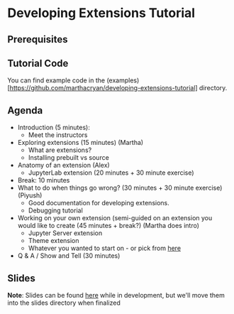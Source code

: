 # Developing Extensions Tutorial

## Prerequisites

## Tutorial Code
You can find example code in the (examples)[https://github.com/marthacryan/developing-extensions-tutorial] directory.

## Agenda
* Introduction (5 minutes):
  * Meet the instructors
* Exploring extensions (15 minutes) (Martha)
  * What are extensions?
  * Installing prebuilt vs source
* Anatomy of an extension (Alex)
  * JupyterLab extension (20 minutes + 30 minute exercise)
* Break: 10 minutes
* What to do when things go wrong? (30 minutes + 30 minute exercise) (Piyush)
  * Good documentation for developing extensions.
  * Debugging tutorial
* Working on your own extension (semi-guided on an extension you would like to create (45 minutes + break?) (Martha does intro)
  * Jupyter Server extension
  * Theme extension
  * Whatever you wanted to start on - or pick from [here](https://github.com/jupyterlab/jupyterlab/labels/tag%3AExtension%20Idea)
* Q & A / Show and Tell (30 minutes)

## Slides 
**Note**: Slides can be found [here](https://docs.google.com/presentation/d/1Sg2gdaniTo6IPwxgW9C2RyuJHTCJGm30PkyaKIpB0g4/edit?usp=sharing) while in development, but we'll move them into the slides directory when finalized
